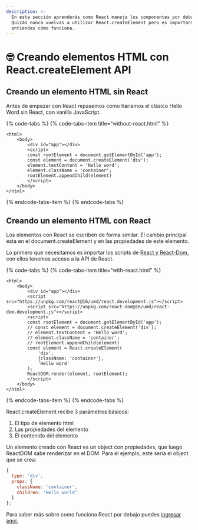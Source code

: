 ```yaml
---
description: >-
  En esta sección aprenderás como React maneja los componentes por debajo.
  Quizás nunca vuelvas a utilizar React.createElement pero es importante que
  entiendas cómo funciona.
---
```


# 🤓 Creando elementos HTML con React.createElement API

## Creando un elemento HTML sin React

Antes de empezar con React repasemos como haríamos el clásico Hello Word sin React, con vanilla JavaScript.

{% code-tabs %}
{% code-tabs-item title="without-react.html" %}
```markup
<html>
    <body>
        <div id="app"></div>
        <script>
        const rootElement = document.getElementById('app');
        const element = document.createElement('div');
        element.textContent = 'Hello word';
        element.className = 'container';
        rootElement.appendChild(element)
        </script>
    </body>
</html>
```
{% endcode-tabs-item %}
{% endcode-tabs %}

## Creando un elemento HTML con React

Los elementos con React se escriben de forma similar. El cambio principal esta en el document.createElement y en las propiedades de este elemento.

Lo primero que necesitamos es importar los scripts de [React y React-Dom](https://reactjs.org/docs/cdn-links.html), con ellos tenemos acceso a la API de React.

{% code-tabs %}
{% code-tabs-item title="with-react.html" %}
```markup
<html>
    <body>
        <div id="app"></div>
        <script src="https://unpkg.com/react@16/umd/react.development.js"></script>
        <script src="https://unpkg.com/react-dom@16/umd/react-dom.development.js"></script>
        <script>
        const rootElement = document.getElementById('app');
        // const element = document.createElement('div');
        // element.textContent = 'Hello word';
        // element.className = 'container';
        // rootElement.appendChild(element)
        const element = React.createElement(
            'div',
            {className: 'container'},
            'Hello word'
        );
        ReactDOM.render(element, rootElement);
        </script>
    </body>
</html>
```
{% endcode-tabs-item %}
{% endcode-tabs %}

React.createElement recibe 3 parámetros básicos:

1. El tipo de elemento html
2. Las propiedades del elemento
3. El contenido del elemento

Un elemento creado con React es un object con propiedades, que luego ReactDOM sabe renderizar en el DOM. Para el ejemplo, este sería el object que se crea:

```javascript
{
  type: 'div',
  props: {
    className: 'container',
    children: 'Hello world'
  }
};
```

Para saber más sobre como funciona React por debajo puedes [ingresar aquí.](https://reactjs.org/docs/react-without-jsx.html)

